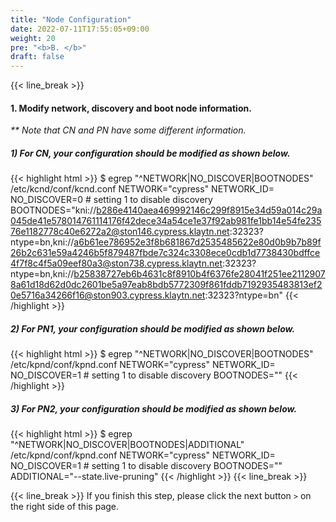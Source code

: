 ```yaml
---
title: "Node Configuration"
date: 2022-07-11T17:55:05+09:00
weight: 20
pre: "<b>B. </b>"
draft: false
---
```


{{< line_break >}}
#### 1. Modify network, discovery and boot node information.
_** Note that CN and PN have some different information._

##### 1) For CN, your configuration should be modified as shown below.
{{< highlight html >}}
$ egrep "^NETWORK|NO_DISCOVER|BOOTNODES" /etc/kcnd/conf/kcnd.conf
NETWORK="cypress"
NETWORK_ID=
NO_DISCOVER=0 # setting 1 to disable discovery
BOOTNODES="kni://b286e4140aea469992146c299f8915e34d59a014c29a045de41e578014761114176f42dece34a54ce1e37f92ab981fe1bb14e54fe23576e1182778c40e6272a2@ston146.cypress.klaytn.net:32323?ntype=bn,kni://a6b61ee786952e3f8b681867d2535485622e80d0b9b7b89f26b2c631e59a4246b5f879487fbde7c324c3308ece0cdb1d7738430bdffce4f7f8c4f5a09eef80a3@ston738.cypress.klaytn.net:32323?ntype=bn,kni://b25838727eb6b4631c8f8910b4f6376fe28041f251ee21129078a61d18d62d0dc2601be5a97eab8bdb5772309f861fddb7192935483813ef20e5716a34266f16@ston903.cypress.klaytn.net:32323?ntype=bn"
{{< /highlight >}}

##### 2) For PN1, your configuration should be modified as shown below.
{{< highlight html >}}
$ egrep "^NETWORK|NO_DISCOVER|BOOTNODES" /etc/kpnd/conf/kpnd.conf
NETWORK="cypress"
NETWORK_ID=
NO_DISCOVER=1 # setting 1 to disable discovery
BOOTNODES=""
{{< /highlight >}}

##### 3) For PN2, your configuration should be modified as shown below.
{{< highlight html >}}
$ egrep "^NETWORK|NO_DISCOVER|BOOTNODES|ADDITIONAL" /etc/kpnd/conf/kpnd.conf
NETWORK="cypress"
NETWORK_ID=
NO_DISCOVER=1 # setting 1 to disable discovery
BOOTNODES=""
ADDITIONAL="--state.live-pruning"
{{< /highlight >}}
{{< line_break >}}

{{< line_break >}}
If you finish this step, please click the next button ```>``` on the right side of this page.
